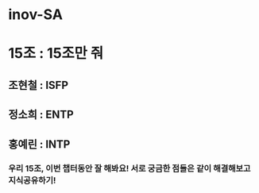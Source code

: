 # inov-SA

# 15조 : 15조만 줘

## 조현철 : ISFP

## 정소희 : ENTP

## 홍예린 : INTP

### 우리 15조, 이번 챕터동안 잘 해봐요! 서로 궁금한 점들은 같이 해결해보고 지식공유하기!